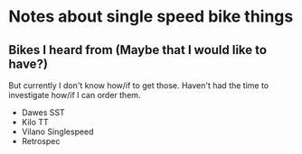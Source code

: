 # Notes about single speed bike things

## Bikes I heard from (Maybe that I would like to have?)

But currently I don't know how/if to get those.
Haven't had the time to investigate how/if I can order them.

* Dawes SST
* Kilo TT
* Vilano Singlespeed
* Retrospec
